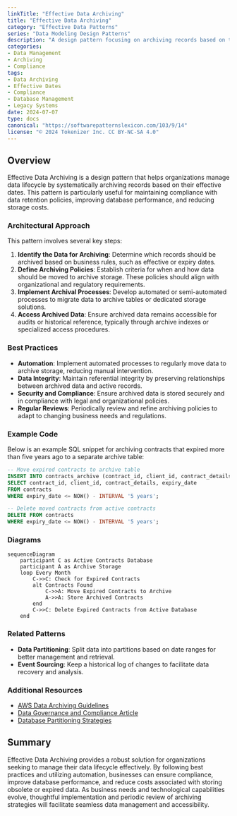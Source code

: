 ```yaml
---
linkTitle: "Effective Data Archiving"
title: "Effective Data Archiving"
category: "Effective Data Patterns"
series: "Data Modeling Design Patterns"
description: "A design pattern focusing on archiving records based on their effective dates, ensuring efficient data management and compliance by moving expired data to archive tables, e.g., archiving contracts that expired more than five years ago."
categories:
- Data Management
- Archiving
- Compliance
tags:
- Data Archiving
- Effective Dates
- Compliance
- Database Management
- Legacy Systems
date: 2024-07-07
type: docs
canonical: "https://softwarepatternslexicon.com/103/9/14"
license: "© 2024 Tokenizer Inc. CC BY-NC-SA 4.0"
---
```


## Overview

Effective Data Archiving is a design pattern that helps organizations manage data lifecycle by systematically archiving records based on their effective dates. This pattern is particularly useful for maintaining compliance with data retention policies, improving database performance, and reducing storage costs.

### Architectural Approach

This pattern involves several key steps:
1. **Identify the Data for Archiving**: Determine which records should be archived based on business rules, such as effective or expiry dates.
2. **Define Archiving Policies**: Establish criteria for when and how data should be moved to archive storage. These policies should align with organizational and regulatory requirements.
3. **Implement Archival Processes**: Develop automated or semi-automated processes to migrate data to archive tables or dedicated storage solutions.
4. **Access Archived Data**: Ensure archived data remains accessible for audits or historical reference, typically through archive indexes or specialized access procedures.

### Best Practices

- **Automation**: Implement automated processes to regularly move data to archive storage, reducing manual intervention.
- **Data Integrity**: Maintain referential integrity by preserving relationships between archived data and active records.
- **Security and Compliance**: Ensure archived data is stored securely and in compliance with legal and organizational policies.
- **Regular Reviews**: Periodically review and refine archiving policies to adapt to changing business needs and regulations.

### Example Code

Below is an example SQL snippet for archiving contracts that expired more than five years ago to a separate archive table:

```sql
-- Move expired contracts to archive table
INSERT INTO contracts_archive (contract_id, client_id, contract_details, expiry_date)
SELECT contract_id, client_id, contract_details, expiry_date
FROM contracts
WHERE expiry_date <= NOW() - INTERVAL '5 years';

-- Delete moved contracts from active contracts 
DELETE FROM contracts
WHERE expiry_date <= NOW() - INTERVAL '5 years';
```

### Diagrams

```mermaid
sequenceDiagram
    participant C as Active Contracts Database
    participant A as Archive Storage
    loop Every Month
        C->>C: Check for Expired Contracts
        alt Contracts Found
            C->>A: Move Expired Contracts to Archive
            A->>A: Store Archived Contracts
        end
        C->>C: Delete Expired Contracts from Active Database
    end
```

### Related Patterns

- **Data Partitioning**: Split data into partitions based on date ranges for better management and retrieval.
- **Event Sourcing**: Keep a historical log of changes to facilitate data recovery and analysis.

### Additional Resources

- [AWS Data Archiving Guidelines](https://aws.amazon.com/archiving/)
- [Data Governance and Compliance Article](https://example.com/data-governance)
- [Database Partitioning Strategies](https://example.com/database-partitioning)

## Summary

Effective Data Archiving provides a robust solution for organizations seeking to manage their data lifecycle effectively. By following best practices and utilizing automation, businesses can ensure compliance, improve database performance, and reduce costs associated with storing obsolete or expired data. As business needs and technological capabilities evolve, thoughtful implementation and periodic review of archiving strategies will facilitate seamless data management and accessibility.
